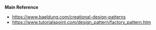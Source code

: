 **Main Reference**
- https://www.baeldung.com/creational-design-patterns
- https://www.tutorialspoint.com/design_pattern/factory_pattern.htm